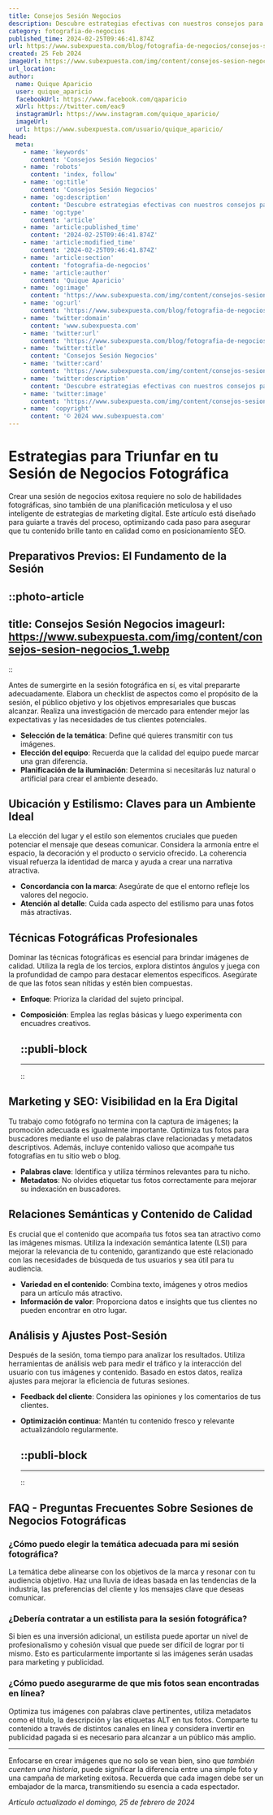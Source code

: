 ```yaml
---
title: Consejos Sesión Negocios
description: Descubre estrategias efectivas con nuestros consejos para sesiones de negocios que potenciarán tu empresa. Aprende y lidera el mercado con nosotros.
category: fotografia-de-negocios
published_time: 2024-02-25T09:46:41.874Z
url: https://www.subexpuesta.com/blog/fotografia-de-negocios/consejos-sesion-negocios
created: 25 Feb 2024
imageUrl: https://www.subexpuesta.com/img/content/consejos-sesion-negocios_1.webp
url_location:
author:
  name: Quique Aparicio
  user: quique_aparicio
  facebookUrl: https://www.facebook.com/qaparicio
  xUrl: https://twitter.com/eac9
  instagramUrl: https://www.instagram.com/quique_aparicio/
  imageUrl: 
  url: https://www.subexpuesta.com/usuario/quique_aparicio/
head:
  meta:
    - name: 'keywords'
      content: 'Consejos Sesión Negocios'
    - name: 'robots'
      content: 'index, follow'
    - name: 'og:title'
      content: 'Consejos Sesión Negocios'
    - name: 'og:description'
      content: 'Descubre estrategias efectivas con nuestros consejos para sesiones de negocios que potenciarán tu empresa. Aprende y lidera el mercado con nosotros.'
    - name: 'og:type'
      content: 'article'
    - name: 'article:published_time'
      content: '2024-02-25T09:46:41.874Z'
    - name: 'article:modified_time'
      content: '2024-02-25T09:46:41.874Z'
    - name: 'article:section'
      content: 'fotografia-de-negocios'
    - name: 'article:author'
      content: 'Quique Aparicio'
    - name: 'og:image'
      content: 'https://www.subexpuesta.com/img/content/consejos-sesion-negocios_1.webp'
    - name: 'og:url'
      content: 'https://www.subexpuesta.com/blog/fotografia-de-negocios/consejos-sesion-negocios'
    - name: 'twitter:domain'
      content: 'www.subexpuesta.com'
    - name: 'twitter:url'
      content: 'https://www.subexpuesta.com/blog/fotografia-de-negocios/consejos-sesion-negocios'
    - name: 'twitter:title'
      content: 'Consejos Sesión Negocios'
    - name: 'twitter:card'
      content: 'https://www.subexpuesta.com/img/content/consejos-sesion-negocios_1.webp'
    - name: 'twitter:description'
      content: 'Descubre estrategias efectivas con nuestros consejos para sesiones de negocios que potenciarán tu empresa. Aprende y lidera el mercado con nosotros.'
    - name: 'twitter:image'
      content: 'https://www.subexpuesta.com/img/content/consejos-sesion-negocios_1.webp'
    - name: 'copyright'
      content: '© 2024 www.subexpuesta.com'
---
```

# Estrategias para Triunfar en tu Sesión de Negocios Fotográfica

Crear una sesión de negocios exitosa requiere no solo de habilidades fotográficas, sino también de una planificación meticulosa y el uso inteligente de estrategias de marketing digital. Este artículo está diseñado para guiarte a través del proceso, optimizando cada paso para asegurar que tu contenido brille tanto en calidad como en posicionamiento SEO.

## Preparativos Previos: El Fundamento de la Sesión

::photo-article
---
title: Consejos Sesión Negocios
imageurl: https://www.subexpuesta.com/img/content/consejos-sesion-negocios_1.webp
---
::


Antes de sumergirte en la sesión fotográfica en sí, es vital prepararte adecuadamente. Elabora un checklist de aspectos como el propósito de la sesión, el público objetivo y los objetivos empresariales que buscas alcanzar. Realiza una investigación de mercado para entender mejor las expectativas y las necesidades de tus clientes potenciales.

- **Selección de la temática**: Define qué quieres transmitir con tus imágenes.
- **Elección del equipo**: Recuerda que la calidad del equipo puede marcar una gran diferencia.
- **Planificación de la iluminación**: Determina si necesitarás luz natural o artificial para crear el ambiente deseado.

## Ubicación y Estilismo: Claves para un Ambiente Ideal

La elección del lugar y el estilo son elementos cruciales que pueden potenciar el mensaje que deseas comunicar. Considera la armonía entre el espacio, la decoración y el producto o servicio ofrecido. La coherencia visual refuerza la identidad de marca y ayuda a crear una narrativa atractiva.

- **Concordancia con la marca**: Asegúrate de que el entorno refleje los valores del negocio.
- **Atención al detalle**: Cuida cada aspecto del estilismo para unas fotos más atractivas.

## Técnicas Fotográficas Profesionales

Dominar las técnicas fotográficas es esencial para brindar imágenes de calidad. Utiliza la regla de los tercios, explora distintos ángulos y juega con la profundidad de campo para destacar elementos específicos. Asegúrate de que las fotos sean nítidas y estén bien compuestas.

- **Enfoque**: Prioriza la claridad del sujeto principal.
- **Composición**: Emplea las reglas básicas y luego experimenta con encuadres creativos.


  ::publi-block
  ---
  ---
  ::
  
  
## Marketing y SEO: Visibilidad en la Era Digital

Tu trabajo como fotógrafo no termina con la captura de imágenes; la promoción adecuada es igualmente importante. Optimiza tus fotos para buscadores mediante el uso de palabras clave relacionadas y metadatos descriptivos. Además, incluye contenido valioso que acompañe tus fotografías en tu sitio web o blog.

- **Palabras clave**: Identifica y utiliza términos relevantes para tu nicho.
- **Metadatos**: No olvides etiquetar tus fotos correctamente para mejorar su indexación en buscadores.

## Relaciones Semánticas y Contenido de Calidad

Es crucial que el contenido que acompaña tus fotos sea tan atractivo como las imágenes mismas. Utiliza la indexación semántica latente (LSI) para mejorar la relevancia de tu contenido, garantizando que esté relacionado con las necesidades de búsqueda de tus usuarios y sea útil para tu audiencia.

- **Variedad en el contenido**: Combina texto, imágenes y otros medios para un artículo más atractivo.
- **Información de valor**: Proporciona datos e insights que tus clientes no pueden encontrar en otro lugar.

## Análisis y Ajustes Post-Sesión

Después de la sesión, toma tiempo para analizar los resultados. Utiliza herramientas de análisis web para medir el tráfico y la interacción del usuario con tus imágenes y contenido. Basado en estos datos, realiza ajustes para mejorar la eficiencia de futuras sesiones.

- **Feedback del cliente**: Considera las opiniones y los comentarios de tus clientes.
- **Optimización continua**: Mantén tu contenido fresco y relevante actualizándolo regularmente.


  ::publi-block
  ---
  ---
  ::
  
  
## FAQ - Preguntas Frecuentes Sobre Sesiones de Negocios Fotográficas

### ¿Cómo puedo elegir la temática adecuada para mi sesión fotográfica?
La temática debe alinearse con los objetivos de la marca y resonar con tu audiencia objetivo. Haz una lluvia de ideas basada en las tendencias de la industria, las preferencias del cliente y los mensajes clave que deseas comunicar.

### ¿Debería contratar a un estilista para la sesión fotográfica?
Si bien es una inversión adicional, un estilista puede aportar un nivel de profesionalismo y cohesión visual que puede ser difícil de lograr por ti mismo. Esto es particularmente importante si las imágenes serán usadas para marketing y publicidad.

### ¿Cómo puedo asegurarme de que mis fotos sean encontradas en línea?
Optimiza tus imágenes con palabras clave pertinentes, utiliza metadatos como el título, la descripción y las etiquetas ALT en tus fotos. Comparte tu contenido a través de distintos canales en línea y considera invertir en publicidad pagada si es necesario para alcanzar a un público más amplio.

---

Enfocarse en crear imágenes que no solo se vean bien, sino que *también cuenten una historia*, puede significar la diferencia entre una simple foto y una campaña de marketing exitosa. Recuerda que cada imagen debe ser un embajador de la marca, transmitiendo su esencia a cada espectador.

_Artículo actualizado el domingo, 25 de febrero de 2024_